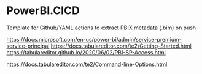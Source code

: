 # PowerBI.CICD
Template for Github/YAML actions to extract PBIX metadata (.bim) on push




https://docs.microsoft.com/en-us/power-bi/admin/service-premium-service-principal
https://docs.tabulareditor.com/te2/Getting-Started.html
https://tabulareditor.github.io/2020/06/02/PBI-SP-Access.html

https://docs.tabulareditor.com/te2/Command-line-Options.html